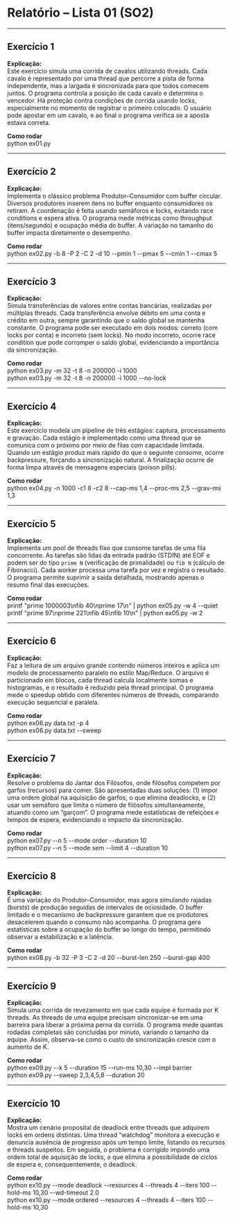 # Relatório – Lista 01 (SO2)

---

## Exercício 1

**Explicação:**  
Este exercício simula uma corrida de cavalos utilizando threads. Cada cavalo é representado por uma thread que percorre a pista de forma independente, mas a largada é sincronizada para que todos comecem juntos. O programa controla a posição de cada cavalo e determina o vencedor. Há proteção contra condições de corrida usando locks, especialmente no momento de registrar o primeiro colocado. O usuário pode apostar em um cavalo, e ao final o programa verifica se a aposta estava correta.

**Como rodar**   
python ex01.py

---

## Exercício 2

**Explicação:**  
Implementa o clássico problema Produtor–Consumidor com buffer circular. Diversos produtores inserem itens no buffer enquanto consumidores os retiram. A coordenação é feita usando semáforos e locks, evitando race conditions e espera ativa. O programa mede métricas como throughput (itens/segundo) e ocupação média do buffer. A variação no tamanho do buffer impacta diretamente o desempenho.

**Como rodar**   
python ex02.py -b 8 -P 2 -C 2 -d 10 --pmin 1 --pmax 5 --cmin 1 --cmax 5

---

## Exercício 3

**Explicação:**  
Simula transferências de valores entre contas bancárias, realizadas por múltiplas threads. Cada transferência envolve débito em uma conta e crédito em outra, sempre garantindo que o saldo global se mantenha constante. O programa pode ser executado em dois modos: correto (com locks por conta) e incorreto (sem locks). No modo incorreto, ocorre race condition que pode corromper o saldo global, evidenciando a importância da sincronização.

**Como rodar**  
python ex03.py -m 32 -t 8 -n 200000 -i 1000  
python ex03.py -m 32 -t 8 -n 200000 -i 1000 --no-lock

---

## Exercício 4

**Explicação:**  
Este exercício modela um pipeline de três estágios: captura, processamento e gravação. Cada estágio é implementado como uma thread que se comunica com o próximo por meio de filas com capacidade limitada. Quando um estágio produz mais rápido do que o seguinte consome, ocorre backpressure, forçando a sincronização natural. A finalização ocorre de forma limpa através de mensagens especiais (poison pills).

**Como rodar**  
python ex04.py -n 1000 -c1 8 -c2 8 --cap-ms 1,4 --proc-ms 2,5 --grav-ms 1,3

---

## Exercício 5

**Explicação:**  
Implementa um pool de threads fixo que consome tarefas de uma fila concorrente. As tarefas são lidas da entrada padrão (STDIN) até EOF e podem ser do tipo `prime N` (verificação de primalidade) ou `fib N` (cálculo de Fibonacci). Cada worker processa uma tarefa por vez e registra o resultado. O programa permite suprimir a saída detalhada, mostrando apenas o resumo final das execuções.

**Como rodar**  
printf "prime 1000003\nfib 40\nprime 17\n" | python ex05.py -w 4 --quiet  
printf "prime 97\nprime 221\nfib 45\nfib 10\n" | python ex05.py -w 2

---

## Exercício 6

**Explicação:**  
Faz a leitura de um arquivo grande contendo números inteiros e aplica um modelo de processamento paralelo no estilo Map/Reduce. O arquivo é particionado em blocos, cada thread calcula localmente somas e histogramas, e o resultado é reduzido pela thread principal. O programa mede o speedup obtido com diferentes números de threads, comparando execução sequencial e paralela.

**Como rodar**    
python ex06.py data.txt -p 4  
python ex06.py data.txt --sweep

---

## Exercício 7

**Explicação:**  
Resolve o problema do Jantar dos Filósofos, onde filósofos competem por garfos (recursos) para comer. São apresentadas duas soluções: (1) impor uma ordem global na aquisição de garfos, o que elimina deadlocks, e (2) usar um semáforo que limita o número de filósofos simultaneamente, atuando como um “garçom”. O programa mede estatísticas de refeições e tempos de espera, evidenciando o impacto da sincronização.

**Como rodar**   
python ex07.py --n 5 --mode order --duration 10  
python ex07.py --n 5 --mode sem --limit 4 --duration 10

---

## Exercício 8

**Explicação:**  
É uma variação do Produtor–Consumidor, mas agora simulando rajadas (bursts) de produção seguidas de intervalos de ociosidade. O buffer limitado e o mecanismo de backpressure garantem que os produtores desacelerem quando o consumo não acompanha. O programa gera estatísticas sobre a ocupação do buffer ao longo do tempo, permitindo observar a estabilização e a latência.

**Como rodar**  
python ex08.py -b 32 -P 3 -C 2 -d 20 --burst-len 250 --burst-gap 400

---

## Exercício 9

**Explicação:**  
Simula uma corrida de revezamento em que cada equipe é formada por K threads. As threads de uma equipe precisam sincronizar-se em uma barreira para liberar a próxima perna da corrida. O programa mede quantas rodadas completas são concluídas por minuto, variando o tamanho da equipe. Assim, observa-se como o custo de sincronização cresce com o aumento de K.

**Como rodar**  
python ex09.py --k 5 --duration 15 --run-ms 10,30 --impl barrier  
python ex09.py --sweep 2,3,4,5,8 --duration 20

---

## Exercício 10

**Explicação:**  
Mostra um cenário proposital de deadlock entre threads que adquirem locks em ordens distintas. Uma thread “watchdog” monitora a execução e denuncia ausência de progresso após um tempo limite, listando os recursos e threads suspeitos. Em seguida, o problema é corrigido impondo uma ordem total de aquisição de locks, o que elimina a possibilidade de ciclos de espera e, consequentemente, o deadlock.

**Como rodar**   
python ex10.py --mode deadlock --resources 4 --threads 4 --iters 100 --hold-ms 10,30 --wd-timeout 2.0  
python ex10.py --mode ordered  --resources 4 --threads 4 --iters 100 --hold-ms 10,30
